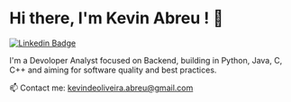 # Hi there, I'm Kevin Abreu ! 👋

[![Linkedin Badge](https://img.shields.io/badge/-Kevin%20Abreu-blue?style=flat-square&logo=Linkedin&logoColor=white&link=https://www.linkedin.com/in/kevin-abreu-406b23253/)](https://www.linkedin.com/in/kevin-abreu-406b23253/)

I'm a Devoloper Analyst focused on Backend, building in Python, Java, C, C++ and aiming for software quality and best practices.

📫 Contact me: kevindeoliveira.abreu@gmail.com
